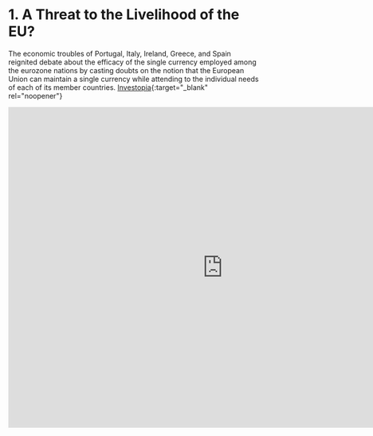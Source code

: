 # 1. A Threat to the Livelihood of the EU?
The economic troubles of Portugal, Italy, Ireland, Greece, and Spain reignited debate about the efficacy of the single currency employed among the eurozone nations by casting doubts on the notion that the European Union can maintain a single currency while attending to the individual needs of each of its member countries. [Investopia](https://www.investopedia.com/terms/p/piigs.asp){:target="_blank" rel="noopener"}
<iframe src="https://data.oecd.org/chart/6gIQ" width="860" height="645" style="border: 0" mozallowfullscreen="true" webkitallowfullscreen="true" allowfullscreen="true"><a href="https://data.oecd.org/chart/6gIQ" target="_blank">OECD Chart: General government debt, Total, % of GDP, Annual, 2007 – 2019</a></iframe>
